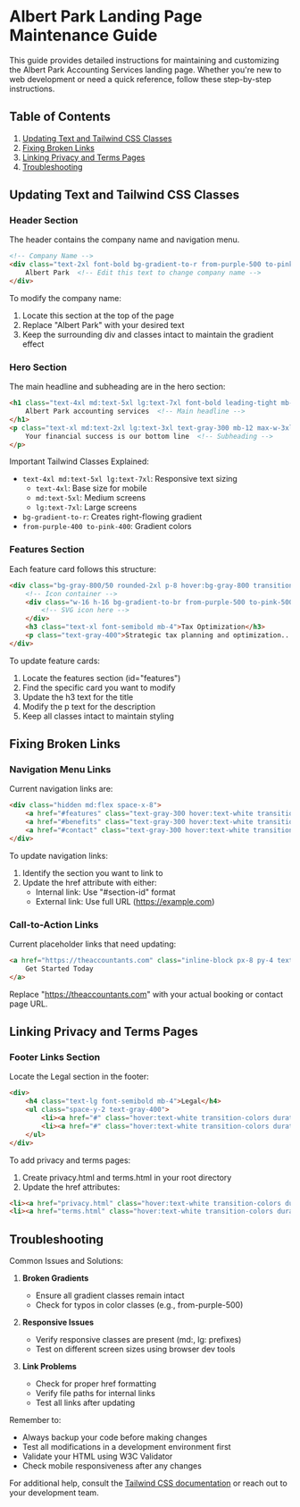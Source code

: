 # Albert Park Landing Page Maintenance Guide

This guide provides detailed instructions for maintaining and customizing the Albert Park Accounting Services landing page. Whether you're new to web development or need a quick reference, follow these step-by-step instructions.

## Table of Contents
1. [Updating Text and Tailwind CSS Classes](#updating-text-and-tailwind-css-classes)
2. [Fixing Broken Links](#fixing-broken-links)
3. [Linking Privacy and Terms Pages](#linking-privacy-and-terms-pages)
4. [Troubleshooting](#troubleshooting)

## Updating Text and Tailwind CSS Classes

### Header Section
The header contains the company name and navigation menu.

```html
<!-- Company Name -->
<div class="text-2xl font-bold bg-gradient-to-r from-purple-500 to-pink-500 bg-clip-text text-transparent">
    Albert Park  <!-- Edit this text to change company name -->
</div>
```

To modify the company name:
1. Locate this section at the top of the page
2. Replace "Albert Park" with your desired text
3. Keep the surrounding div and classes intact to maintain the gradient effect

### Hero Section
The main headline and subheading are in the hero section:

```html
<h1 class="text-4xl md:text-5xl lg:text-7xl font-bold leading-tight mb-8 bg-gradient-to-r from-purple-400 to-pink-400 bg-clip-text text-transparent">
    Albert Park accounting services  <!-- Main headline -->
</h1>
<p class="text-xl md:text-2xl lg:text-3xl text-gray-300 mb-12 max-w-3xl mx-auto">
    Your financial success is our bottom line  <!-- Subheading -->
</p>
```

Important Tailwind Classes Explained:
- `text-4xl md:text-5xl lg:text-7xl`: Responsive text sizing
  - `text-4xl`: Base size for mobile
  - `md:text-5xl`: Medium screens
  - `lg:text-7xl`: Large screens
- `bg-gradient-to-r`: Creates right-flowing gradient
- `from-purple-400 to-pink-400`: Gradient colors

### Features Section
Each feature card follows this structure:

```html
<div class="bg-gray-800/50 rounded-2xl p-8 hover:bg-gray-800 transition-all duration-300 transform hover:scale-105 hover:shadow-2xl">
    <!-- Icon container -->
    <div class="w-16 h-16 bg-gradient-to-br from-purple-500 to-pink-500 rounded-xl mb-6 flex items-center justify-center">
        <!-- SVG icon here -->
    </div>
    <h3 class="text-xl font-semibold mb-4">Tax Optimization</h3>
    <p class="text-gray-400">Strategic tax planning and optimization...</p>
</div>
```

To update feature cards:
1. Locate the features section (id="features")
2. Find the specific card you want to modify
3. Update the h3 text for the title
4. Modify the p text for the description
5. Keep all classes intact to maintain styling

## Fixing Broken Links

### Navigation Menu Links
Current navigation links are:

```html
<div class="hidden md:flex space-x-8">
    <a href="#features" class="text-gray-300 hover:text-white transition-colors duration-300">Features</a>
    <a href="#benefits" class="text-gray-300 hover:text-white transition-colors duration-300">Benefits</a>
    <a href="#contact" class="text-gray-300 hover:text-white transition-colors duration-300">Contact</a>
</div>
```

To update navigation links:
1. Identify the section you want to link to
2. Update the href attribute with either:
   - Internal link: Use "#section-id" format
   - External link: Use full URL (https://example.com)

### Call-to-Action Links
Current placeholder links that need updating:

```html
<a href="https://theaccountants.com" class="inline-block px-8 py-4 text-lg font-semibold rounded-full bg-gradient-to-r from-purple-500 to-pink-500">
    Get Started Today
</a>
```

Replace "https://theaccountants.com" with your actual booking or contact page URL.

## Linking Privacy and Terms Pages

### Footer Links Section
Locate the Legal section in the footer:

```html
<div>
    <h4 class="text-lg font-semibold mb-4">Legal</h4>
    <ul class="space-y-2 text-gray-400">
        <li><a href="#" class="hover:text-white transition-colors duration-300">Privacy Policy</a></li>
        <li><a href="#" class="hover:text-white transition-colors duration-300">Terms of Service</a></li>
    </ul>
</div>
```

To add privacy and terms pages:
1. Create privacy.html and terms.html in your root directory
2. Update the href attributes:

```html
<li><a href="privacy.html" class="hover:text-white transition-colors duration-300">Privacy Policy</a></li>
<li><a href="terms.html" class="hover:text-white transition-colors duration-300">Terms of Service</a></li>
```

## Troubleshooting

Common Issues and Solutions:

1. **Broken Gradients**
   - Ensure all gradient classes remain intact
   - Check for typos in color classes (e.g., from-purple-500)

2. **Responsive Issues**
   - Verify responsive classes are present (md:, lg: prefixes)
   - Test on different screen sizes using browser dev tools

3. **Link Problems**
   - Check for proper href formatting
   - Verify file paths for internal links
   - Test all links after updating

Remember to:
- Always backup your code before making changes
- Test all modifications in a development environment first
- Validate your HTML using W3C Validator
- Check mobile responsiveness after any changes

For additional help, consult the [Tailwind CSS documentation](https://tailwindcss.com/docs) or reach out to your development team.